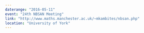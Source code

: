 ```yaml
---
daterange: "2016-05-11"
event: "24th NBSAN Meeting"
link: "http://www.maths.manchester.ac.uk/~mkambites/nbsan.php"
location: "University of York"
---
```

